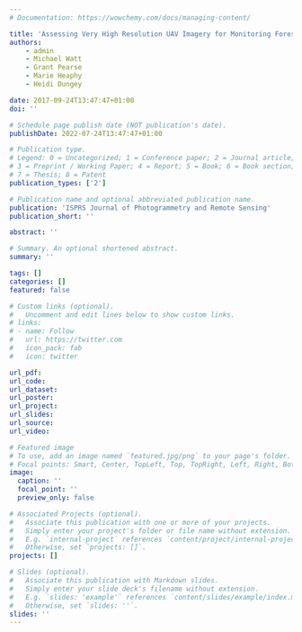 ```yaml
---
# Documentation: https://wowchemy.com/docs/managing-content/

title: 'Assessing Very High Resolution UAV Imagery for Monitoring Forest Health During a Simulated Disease Outbreak'
authors: 
    - admin
    - Michael Watt
    - Grant Pearse
    - Marie Heaphy
    - Heidi Dungey

date: 2017-09-24T13:47:47+01:00
doi: ''

# Schedule page publish date (NOT publication's date).
publishDate: 2022-07-24T13:47:47+01:00

# Publication type.
# Legend: 0 = Uncategorized; 1 = Conference paper; 2 = Journal article;
# 3 = Preprint / Working Paper; 4 = Report; 5 = Book; 6 = Book section;
# 7 = Thesis; 8 = Patent
publication_types: ['2']

# Publication name and optional abbreviated publication name.
publication: 'ISPRS Journal of Photogrammetry and Remote Sensing'
publication_short: ''

abstract: ''

# Summary. An optional shortened abstract.
summary: ''

tags: []
categories: []
featured: false

# Custom links (optional).
#   Uncomment and edit lines below to show custom links.
# links:
# - name: Follow
#   url: https://twitter.com
#   icon_pack: fab
#   icon: twitter

url_pdf:
url_code:
url_dataset:
url_poster:
url_project:
url_slides:
url_source:
url_video:

# Featured image
# To use, add an image named `featured.jpg/png` to your page's folder. 
# Focal points: Smart, Center, TopLeft, Top, TopRight, Left, Right, BottomLeft, Bottom, BottomRight.
image:
  caption: ''
  focal_point: ''
  preview_only: false

# Associated Projects (optional).
#   Associate this publication with one or more of your projects.
#   Simply enter your project's folder or file name without extension.
#   E.g. `internal-project` references `content/project/internal-project/index.md`.
#   Otherwise, set `projects: []`.
projects: []

# Slides (optional).
#   Associate this publication with Markdown slides.
#   Simply enter your slide deck's filename without extension.
#   E.g. `slides: 'example'` references `content/slides/example/index.md`.
#   Otherwise, set `slides: ''`.
slides: ''
---
```

